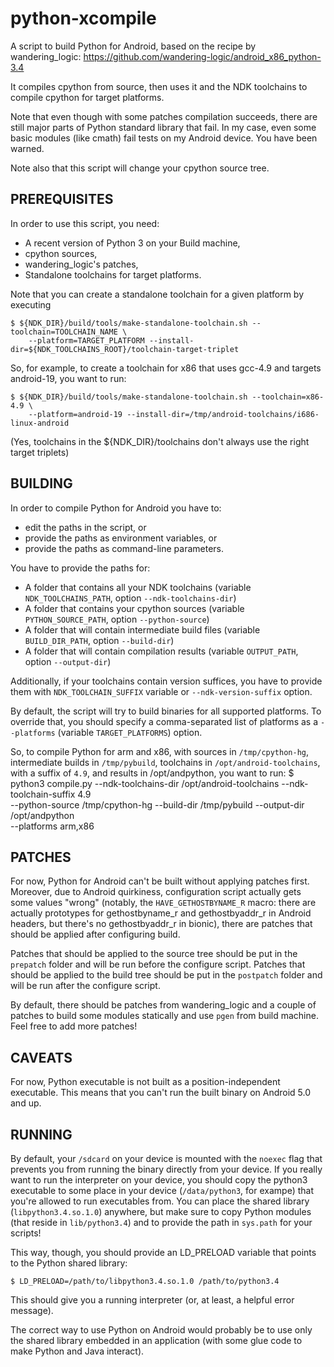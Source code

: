 # python-xcompile

A script to build Python for Android, based on the recipe by wandering_logic: https://github.com/wandering-logic/android_x86_python-3.4

It compiles cpython from source, then uses it and the NDK toolchains to compile cpython for target platforms.

Note that even though with some patches compilation succeeds, there are still major parts of Python standard library that fail.
In my case, even some basic modules (like cmath) fail tests on my Android device. You have been warned.

Note also that this script will change your cpython source tree.

## PREREQUISITES

In order to use this script, you need:

 - A recent version of Python 3 on your Build machine,
 - cpython sources,
 - wandering_logic's patches,
 - Standalone toolchains for target platforms.
 
Note that you can create a standalone toolchain for a given platform by executing

    $ ${NDK_DIR}/build/tools/make-standalone-toolchain.sh --toolchain=TOOLCHAIN_NAME \
        --platform=TARGET_PLATFORM --install-dir=${NDK_TOOLCHAINS_ROOT}/toolchain-target-triplet

So, for example, to create a toolchain for x86 that uses gcc-4.9 and targets android-19, you want to run:
 
    $ ${NDK_DIR}/build/tools/make-standalone-toolchain.sh --toolchain=x86-4.9 \
        --platform=android-19 --install-dir=/tmp/android-toolchains/i686-linux-android

(Yes, toolchains in the ${NDK_DIR}/toolchains don't always use the right target triplets)

## BUILDING

In order to compile Python for Android you have to:

  - edit the paths in the script, or
  - provide the paths as environment variables, or
  - provide the paths as command-line parameters.

You have to provide the paths for:

  - A folder that contains all your NDK toolchains (variable `NDK_TOOLCHAINS_PATH`, option `--ndk-toolchains-dir`)
  - A folder that contains your cpython sources (variable `PYTHON_SOURCE_PATH`, option `--python-source`)
  - A folder that will contain intermediate build files (variable `BUILD_DIR_PATH`, option `--build-dir`)
  - A folder that will contain compilation results (variable `OUTPUT_PATH`, option `--output-dir`)
  
Additionally, if your toolchains contain version suffices, you have to provide them with `NDK_TOOLCHAIN_SUFFIX` variable or 
`--ndk-version-suffix` option.

By default, the script will try to build binaries for all supported platforms. To override that, you should specify a
comma-separated list of platforms as a `--platforms` (variable `TARGET_PLATFORMS`) option.

So, to compile Python for arm and x86, with sources in `/tmp/cpython-hg`, intermediate builds in `/tmp/pybuild`, toolchains in
`/opt/android-toolchains`, with a suffix of `4.9`, and results in /opt/andpython, you want to run:
    $ python3 compile.py --ndk-toolchains-dir /opt/android-toolchains --ndk-toolchain-suffix 4.9 \
        --python-source /tmp/cpython-hg --build-dir /tmp/pybuild --output-dir /opt/andpython \
        --platforms arm,x86

## PATCHES

For now, Python for Android can't be built without applying patches first. Moreover, due to Android quirkiness, configuration
script actually gets some values "wrong" (notably, the `HAVE_GETHOSTBYNAME_R` macro: there are actually prototypes for
gethostbyname_r and gethostbyaddr_r in Android headers, but there's no gethostbyaddr_r in bionic), there are patches that
should be applied after configuring build.

Patches that should be applied to the source tree should be put in the `prepatch` folder and will be run before the configure
script. Patches that should be applied to the build tree should be put in the `postpatch` folder and will be run after the
configure script.

By default, there should be patches from wandering_logic and a couple of patches to build some modules statically and
use `pgen` from build machine. Feel free to add more patches!

## CAVEATS

For now, Python executable is not built as a position-independent executable. This means that you can't run the built
binary on Android 5.0 and up.

## RUNNING

By default, your `/sdcard` on your device is mounted with the `noexec` flag that prevents you from running the binary directly
from your device. If you really want to run the interpreter on your device, you should copy the python3 executable to some
place in your device (`/data/python3`, for exampe) that you're allowed to run executables from. You can place the shared library
(`libpython3.4.so.1.0`) anywhere, but make sure to copy Python modules (that reside in `lib/python3.4`) and to provide the path
in `sys.path` for your scripts!

This way, though, you should provide an LD_PRELOAD variable that points to the Python shared library:

    $ LD_PRELOAD=/path/to/libpython3.4.so.1.0 /path/to/python3.4

This should give you a running interpreter (or, at least, a helpful error message).

The correct way to use Python on Android would probably be to use only the shared library embedded in an application
(with some glue code to make Python and Java interact).
